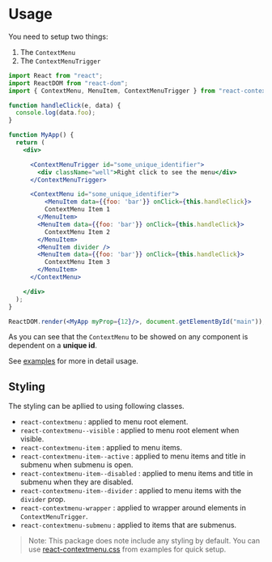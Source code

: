 # Usage

You need to setup two things:
1. The `ContextMenu`
2. The `ContextMenuTrigger`

```jsx
import React from "react";
import ReactDOM from "react-dom";
import { ContextMenu, MenuItem, ContextMenuTrigger } from "react-contextmenu";

function handleClick(e, data) {
  console.log(data.foo);
}

function MyApp() {
  return (
    <div>

      <ContextMenuTrigger id="some_unique_identifier">
        <div className="well">Right click to see the menu</div>
      </ContextMenuTrigger>

      <ContextMenu id="some_unique_identifier">
          <MenuItem data={{foo: 'bar'}} onClick={this.handleClick}>
          ContextMenu Item 1
        </MenuItem>
        <MenuItem data={{foo: 'bar'}} onClick={this.handleClick}>
          ContextMenu Item 2
        </MenuItem>
        <MenuItem divider />
        <MenuItem data={{foo: 'bar'}} onClick={this.handleClick}>
   	      ContextMenu Item 3
        </MenuItem>
      </ContextMenu>

    </div>
  );
}

ReactDOM.render(<MyApp myProp={12}/>, document.getElementById("main"));
```

As you can see that the `ContextMenu` to be showed on any component is dependent on a **unique id**.

See [examples](../examples) for more in detail usage.

## Styling

The styling can be apllied to using following classes.

- `react-contextmenu` : applied to menu root element.
- `react-contextmenu--visible` : applied to menu root element when visible.
- `react-contextmenu-item` : applied to menu items.
- `react-contextmenu-item--active` : applied to menu items and title in submenu when submenu is open.
- `react-contextmenu-item--disabled` : applied to menu items and title in submenu when they are disabled.
- `react-contextmenu-item--divider` : applied to menu items with the `divider` prop.
- `react-contextmenu-wrapper` : applied to wrapper around elements in `ContextMenuTrigger`.
- `react-contextmenu-submenu` : applied to items that are submenus.

> Note: This package does note include any styling by default. You can use [react-contextmenu.css](https://github.com/vkbansal/react-contextmenu/blob/master/examples/react-contextmenu.css) from examples for quick setup.
